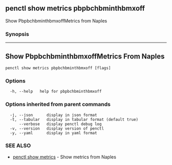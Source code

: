## penctl show metrics pbpbchbminthbmxoff

Show PbpbchbminthbmxoffMetrics from Naples

### Synopsis



---------------------------------
 Show PbpbchbminthbmxoffMetrics From Naples 
---------------------------------


```
penctl show metrics pbpbchbminthbmxoff [flags]
```

### Options

```
  -h, --help   help for pbpbchbminthbmxoff
```

### Options inherited from parent commands

```
  -j, --json      display in json format
  -t, --tabular   display in tabular format (default true)
      --verbose   display penctl debug log
  -v, --version   display version of penctl
  -y, --yaml      display in yaml format
```

### SEE ALSO
* [penctl show metrics](penctl_show_metrics.md)	 - Show metrics from Naples

